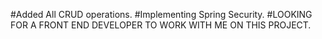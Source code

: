 #Added All CRUD operations.
#Implementing Spring Security.
#LOOKING FOR A FRONT END DEVELOPER TO WORK WITH ME ON THIS PROJECT.
